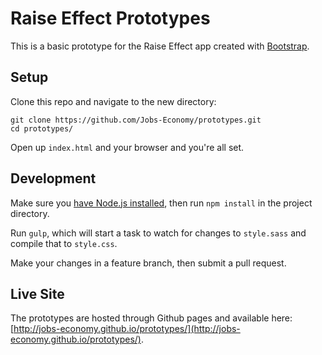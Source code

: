 # Raise Effect Prototypes

This is a basic prototype for the Raise Effect app created with [Bootstrap](http://getbootstrap.com/).

## Setup

Clone this repo and navigate to the new directory:

```
git clone https://github.com/Jobs-Economy/prototypes.git
cd prototypes/
```

Open up `index.html` and your browser and you're all set.

## Development

Make sure you [have Node.js installed](https://docs.npmjs.com/getting-started/installing-node), then run `npm install` in the project directory.

Run `gulp`, which will start a task to watch for changes to `style.sass` and compile that to `style.css`.

Make your changes in a feature branch, then submit a pull request.

## Live Site

The prototypes are hosted through Github pages and available here: [http://jobs-economy.github.io/prototypes/](http://jobs-economy.github.io/prototypes/).




